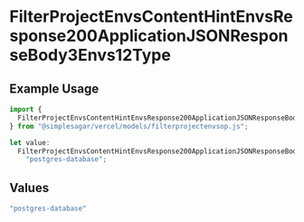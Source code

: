 # FilterProjectEnvsContentHintEnvsResponse200ApplicationJSONResponseBody3Envs12Type

## Example Usage

```typescript
import {
  FilterProjectEnvsContentHintEnvsResponse200ApplicationJSONResponseBody3Envs12Type,
} from "@simplesagar/vercel/models/filterprojectenvsop.js";

let value:
  FilterProjectEnvsContentHintEnvsResponse200ApplicationJSONResponseBody3Envs12Type =
    "postgres-database";
```

## Values

```typescript
"postgres-database"
```